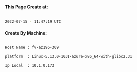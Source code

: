
   
#### This Page Create at:

```bash

2022-07-15 - 11:47:19 UTC

```

#### Create By Machine:

```bash

Host Name : fv-az196-309

platform  : Linux-5.13.0-1031-azure-x86_64-with-glibc2.31

Ip Local  : 10.1.0.173

```


